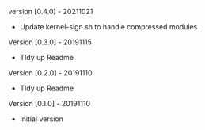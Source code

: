version [0.4.0]                                                     - 20211021
  - Update kernel-sign.sh to handle compressed modules

Version [0.3.0]                                                     - 20191115
  - TIdy up Readme

Version [0.2.0]                                                     - 20191110
  - TIdy up Readme

Version [0.1.0]                                                     - 20191110
  - Initial version

